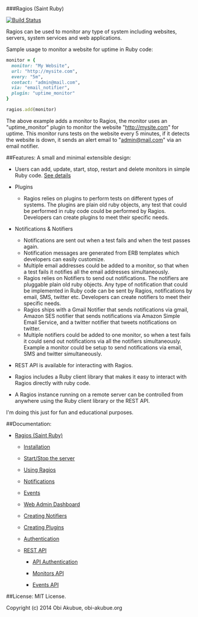 ###Ragios (Saint Ruby)

[![Build Status](https://travis-ci.org/obi-a/ragios.svg?branch=master)](https://travis-ci.org/obi-a/ragios)

Ragios can be used to monitor any type of system including websites, servers, system services and web applications.

Sample usage to monitor a website for uptime in Ruby code:
```ruby
monitor = {
  monitor: "My Website",
  url: "http://mysite.com",
  every: "5m",
  contact: "admin@mail.com",
  via: "email_notifier",
  plugin: "uptime_monitor"
}

ragios.add(monitor)
```
The above example adds a monitor to Ragios, the monitor uses an "uptime_monitor" plugin to monitor the website "http://mysite.com" for uptime. This monitor runs tests on the website every 5 minutes, if it detects the website is down, it sends an  alert email to "admin@mail.com" via an email notifier.

##Features:
A small and minimal extensible design:
* Users can add, update, start, stop, restart and delete monitors in simple Ruby code. [See details](http://www.whisperservers.com/ragios/ragios-saint-ruby/using-ragios/)

* Plugins
  + Ragios relies on plugins to perform tests on different types of systems. The plugins are plain old ruby objects, any test that could be performed in ruby code could be performed by Ragios. Developers can create plugins to meet their specific needs.

* Notifications & Notifiers
  + Notifications are sent out when a test fails and when the test passes again.
  + Notification messages are generated from ERB templates which developers can easily customize.
  + Multiple email addresses could be added to a monitor, so that when a test fails it notifies all the email addresses simultaneously.
  + Ragios relies on Notifiers to send out notifications. The notifiers are pluggable plain old ruby objects. Any type of notification that could be implemented in Ruby code can be sent by Ragios, notifications by email, SMS, twitter etc. Developers can create notifiers to meet their specific needs.
  + Ragios ships with a Gmail Notifier that sends notifications via gmail, Amazon SES notifier that sends notifications via Amazon Simple Email Service, and a twitter notifier that tweets notifications on twitter.
  + Multiple notifiers could be added to one monitor, so when a test fails it could send out  notifications via all the notifiers simultaneously. Example a monitor could be setup to send notifications via email, SMS and twitter simultaneously.

* REST API is available for interacting with Ragios.

* Ragios includes a Ruby client library that makes it easy to interact with Ragios directly with ruby code.

* A Ragios instance running on a remote server can be controlled from anywhere using the Ruby client library or the REST API.


I'm doing this just for fun and educational purposes.

##Documentation:


* [Ragios (Saint Ruby)](http://www.whisperservers.com/ragios/ragios-saint-ruby/)

   + [Installation](http://www.whisperservers.com/ragios/ragios-saint-ruby/installation/)

   + [Start/Stop the server](http://www.whisperservers.com/ragios/running-ragios/)

   + [Using Ragios](http://www.whisperservers.com/ragios/ragios-saint-ruby/using-ragios/)

   + [Notifications](http://www.whisperservers.com/ragios/ragios-saint-ruby/notifications/)

   + [Events](http://www.whisperservers.com/ragios/events/)

   + [Web Admin Dashboard](https://github.com/obi-a/ragios/wiki/Web-Admin-Dashboard)

   + [Creating Notifiers](http://www.whisperservers.com/ragios/notifiers/)

   + [Creating Plugins](http://www.whisperservers.com/ragios/plugins/)

   + [Authentication](http://www.whisperservers.com/ragios/authentication/)

   + [REST API](http://www.whisperservers.com/ragios/ragios-rest-api/)

     * [API Authentication](http://www.whisperservers.com/ragios/api-authentication/)

     * [Monitors API](http://www.whisperservers.com/ragios/monitors-api/)

     * [Events API](http://www.whisperservers.com/ragios/events-api/)


##License:
MIT License.

Copyright (c) 2014 Obi Akubue, obi-akubue.org
